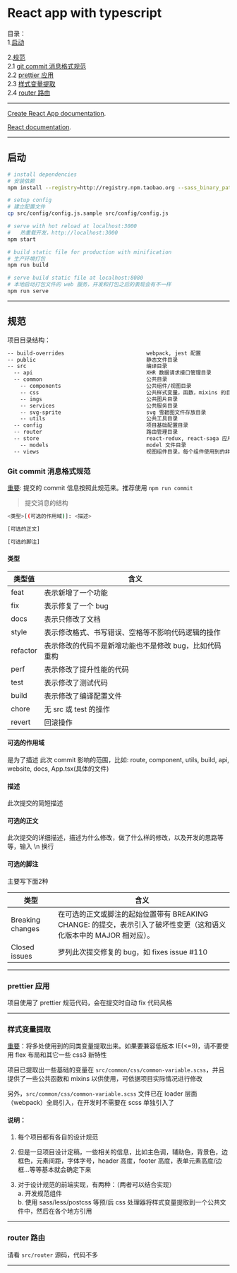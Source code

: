 # React app with typescript

目录：<br>
1.[启动](#启动)<br>

2.[规范](#规范)<br>
2.1 [git commit 消息格式规范](#git-commit-消息格式规范)<br>
2.2 [prettier 应用](#prettier-应用)<br>
2.3 [样式变量提取](#样式变量提取)<br>
2.4 [router 路由](#router-路由)<br>
***

[Create React App documentation](https://facebook.github.io/create-react-app/docs/getting-started).

[React documentation](https://reactjs.org/).

***

## 启动

``` bash
# install dependencies
# 安装依赖
npm install --registry=http://registry.npm.taobao.org --sass_binary_path=http://npm.taobao.org/mirrors/node-sass

# setup config
# 建立配置文件
cp src/config/config.js.sample src/config/config.js

# serve with hot reload at localhost:3000
#   热重载开发，http://localhost:3000
npm start

# build static file for production with minification
# 生产环境打包
npm run build

# serve build static file at localhost:8080
# 本地启动打包文件的 web 服务，开发和打包之后的表现会有不一样
npm run serve
```

***

## 规范

项目目录结构：

```bash
-- build-overrides                          webpack, jest 配置
-- public                                   静态文件目录
-- src                                      编译目录
  -- api                                    XHR 数据请求接口管理目录
  -- common                                 公共目录
    -- components                           公共组件/视图目录
    -- css                                  公共样式变量，函数，mixins 的目录
    -- imgs                                 公共图片目录
    -- services                             公共服务目录
    -- svg-sprite                           svg 雪碧图文件存放目录
    -- utils                                公共工具目录
  -- config                                 项目基础配置目录
  -- router                                 路由管理目录
  -- store                                  react-redux, react-saga 应用目录
    -- models                               model 文件目录
  -- views                                  视图组件目录，每个组件使用到的非公共静态文件或者资源（工具、图片，子组件）尽量与自身放同一目录
```

### Git commit 消息格式规范
[重要](#git-commit-消息格式规范): 提交的 commit 信息按照此规范来。推荐使用 `npm run commit`

> 提交消息的结构
```bash
<类型>[(可选的作用域)]: <描述>

[可选的正文]

[可选的脚注]
```

#### 类型

| 类型值 | 含义 |
| --- | --- |
| feat | 表示新增了一个功能 |
| fix | 表示修复了一个 bug |
| docs | 表示只修改了文档 |
| style | 表示修改格式、书写错误、空格等不影响代码逻辑的操作 |
| refactor | 表示修改的代码不是新增功能也不是修改 bug，比如代码重构 |
| perf | 表示修改了提升性能的代码 |
| test | 表示修改了测试代码 |
| build | 表示修改了编译配置文件 |
| chore | 无 src 或 test 的操作 |
| revert | 回滚操作 |

#### 可选的作用域
是为了描述 此次 commit 影响的范围，比如: route, component, utils, build, api, website, docs, App.tsx(具体的文件)

#### 描述
此次提交的简短描述

#### 可选的正文
此次提交的详细描述，描述为什么修改，做了什么样的修改，以及开发的思路等等，输入 \n 换行

#### 可选的脚注
主要写下面2种

| 类型 | 含义 |
| --- | --- |
| Breaking changes | 在可选的正文或脚注的起始位置带有 BREAKING CHANGE: 的提交，表示引入了破坏性变更（这和语义化版本中的 MAJOR 相对应）。 |
| Closed issues | 罗列此次提交修复的 bug，如 fixes issue #110 |

***

### prettier 应用

项目使用了 prettier 规范代码，会在提交时自动 fix 代码风格

***

### 样式变量提取
[重要](#样式变量提取)：将多处使用到的同类变量提取出来。如果要兼容低版本 IE(<=9)，请不要使用 flex 布局和其它一些 css3 新特性

项目已提取出一些基础的变量在 `src/common/css/common-variable.scss`，并且提供了一些公共函数和 mixins 以供使用，可依据项目实际情况进行修改

另外，`src/common/css/common-variable.scss` 文件已在 loader 层面（webpack）全局引入，在开发时不需要在 scss 单独引入了

#### 说明：

1. 每个项目都有各自的设计规范

2. 但是一旦项目设计定稿，一些相关的信息，比如主色调，辅助色，背景色，边框色，元素间距，字体字号，header 高度，footer 高度，表单元素高度/边框...等等基本就会确定下来

3. 对于设计规范的前端实现，有两种：（两者可以结合实现）<br>
   a. 开发规范组件<br>
   b. 使用 sass/less/postcss 等预/后 css 处理器将样式变量提取到一个公共文件中，然后在各个地方引用<br>

***

### router 路由
请看 `src/router` 源码，代码不多

***
